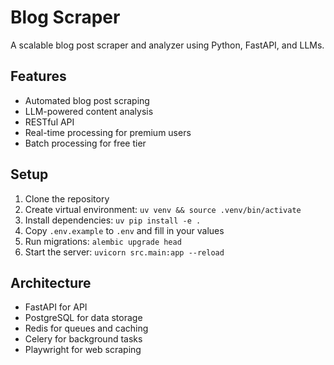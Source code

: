 # Blog Scraper

A scalable blog post scraper and analyzer using Python, FastAPI, and LLMs.

## Features
- Automated blog post scraping
- LLM-powered content analysis
- RESTful API
- Real-time processing for premium users
- Batch processing for free tier

## Setup
1. Clone the repository
2. Create virtual environment: `uv venv && source .venv/bin/activate`
3. Install dependencies: `uv pip install -e .`
4. Copy `.env.example` to `.env` and fill in your values
5. Run migrations: `alembic upgrade head`
6. Start the server: `uvicorn src.main:app --reload`

## Architecture
- FastAPI for API
- PostgreSQL for data storage
- Redis for queues and caching
- Celery for background tasks
- Playwright for web scraping
